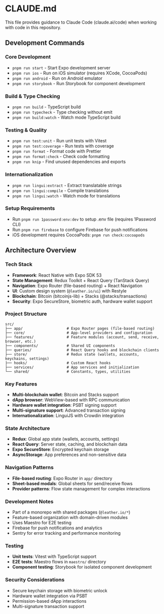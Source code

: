 # CLAUDE.md

This file provides guidance to Claude Code (claude.ai/code) when working with code in this repository.

## Development Commands

### Core Development
- `pnpm run start` - Start Expo development server
- `pnpm run ios` - Run on iOS simulator (requires XCode, CocoaPods)
- `pnpm run android` - Run on Android emulator
- `pnpm run storybook` - Run Storybook for component development

### Build & Type Checking
- `pnpm run build` - TypeScript build
- `pnpm run typecheck` - Type checking without emit
- `pnpm run build:watch` - Watch mode TypeScript build

### Testing & Quality
- `pnpm run test:unit` - Run unit tests with Vitest
- `pnpm run test:coverage` - Run tests with coverage
- `pnpm run format` - Format code with Prettier
- `pnpm run format:check` - Check code formatting
- `pnpm run knip` - Find unused dependencies and exports

### Internationalization
- `pnpm run lingui:extract` - Extract translatable strings
- `pnpm run lingui:compile` - Compile translations
- `pnpm run lingui:watch` - Watch mode for translations

### Setup Requirements
- Run `pnpm run 1password:env:dev` to setup .env file (requires 1Password CLI)
- Run `pnpm run firebase` to configure Firebase for push notifications
- iOS development requires CocoaPods: `pnpm run check:cocoapods`

## Architecture Overview

### Tech Stack
- **Framework**: React Native with Expo SDK 53
- **State Management**: Redux Toolkit + React Query (TanStack Query)
- **Navigation**: Expo Router (file-based routing) + React Navigation
- **UI**: Custom design system (`@leather.io/ui`) with Restyle
- **Blockchain**: Bitcoin (bitcoinjs-lib) + Stacks (@stacks/transactions)
- **Security**: Expo SecureStore, biometric auth, hardware wallet support

### Project Structure
```
src/
├── app/                    # Expo Router pages (file-based routing)
├── core/                   # App-level providers and configuration
├── features/               # Feature modules (account, send, receive, browser, etc.)
├── components/             # Shared UI components
├── queries/                # React Query hooks and blockchain clients
├── store/                  # Redux state (wallets, accounts, keychains, settings)
├── hooks/                  # Custom React hooks
├── services/               # App services and initialization
└── shared/                 # Constants, types, utilities
```

### Key Features
- **Multi-blockchain wallet**: Bitcoin and Stacks support
- **dApp browser**: WebView-based with RPC communication
- **Hardware wallet integration**: PSBT signing support
- **Multi-signature support**: Advanced transaction signing
- **Internationalization**: LinguiJS with Crowdin integration

### State Architecture
- **Redux**: Global app state (wallets, accounts, settings)
- **React Query**: Server state, caching, and blockchain data
- **Expo SecureStore**: Encrypted keychain storage
- **AsyncStorage**: App preferences and non-sensitive data

### Navigation Patterns
- **File-based routing**: Expo Router in `app/` directory
- **Sheet-based modals**: Global sheets for send/receive flows
- **Provider patterns**: Flow state management for complex interactions

### Development Notes
- Part of a monorepo with shared packages (`@leather.io/*`)
- Feature-based organization with domain-driven modules
- Uses Maestro for E2E testing
- Firebase for push notifications and analytics
- Sentry for error tracking and performance monitoring

### Testing
- **Unit tests**: Vitest with TypeScript support
- **E2E tests**: Maestro flows in `maestro/` directory
- **Component testing**: Storybook for isolated component development

### Security Considerations
- Secure keychain storage with biometric unlock
- Hardware wallet integration via PSBT
- Permission-based dApp interactions
- Multi-signature transaction support